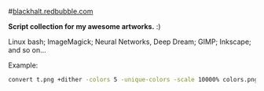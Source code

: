 #[blackhalt.redbubble.com](https://blackhalt.redbubble.com/ "#blackhalt.redbubble.com")

**Script collection for my awesome artworks.** :)

Linux bash;
ImageMagick;
Neural Networks, Deep Dream;
GIMP;
Inkscape;
and so on...


Example:

```bash
convert t.png +dither -colors 5 -unique-colors -scale 10000% colors.png
```

